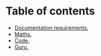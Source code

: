 # Table of contents

* [Documentation requirements.](README.md)
* [Maths.](maths.md)
* [Code.](code..md)
* [Guru.](guru..md)

